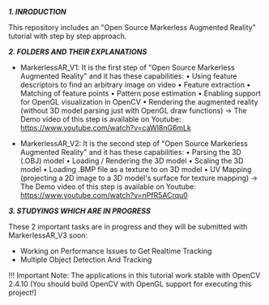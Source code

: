 ***1. INRODUCTION***

This repository includes an "Open Source Markerless Augmented Reality" tutorial with step by step approach.

***2. FOLDERS AND THEIR EXPLANATIONS***
- MarkerlessAR_V1: It is the first step of "Open Source Markerless Augmented Reality" and it has these capabilities:
	  • Using feature descriptors to find an arbitrary image on video
	  • Feature extraction
	  • Matching of feature points
	  • Pattern pose estimation
	  • Enabling support for OpenGL visualization in OpenCV
	  • Rendering the augmented reality (without 3D model parsing just with OpenGL draw functions)
-> The Demo video of this step is available on Youtube: https://www.youtube.com/watch?v=caWl8nG6mLk

- MarkerlessAR_V2: It is the second step of "Open Source Markerless Augmented Reality" and it has these capabilities:
	  • Parsing the 3D (.OBJ) model
	  • Loading / Rendering the 3D model
	  • Scaling the 3D model
	  • Loading .BMP file as a texture to on 3D model
	  • UV Mapping (projecting a 2D image to a 3D model's surface for texture mapping)
-> The Demo video of this step is available on Youtube: https://www.youtube.com/watch?v=nPfR5ACrqu0

***3. STUDYINGS WHICH ARE IN PROGRESS***

These 2 important tasks are in progress and they will be submitted with MarkerlessAR_V3 soon:
- Working on Performance Issues to Get Realtime Tracking
- Multiple Object Detection And Tracking

!!! Important Note: The applications in this tutorial work stable with OpenCV 2.4.10 (You should build OpenCV with OpenGL support for executing this project!)
